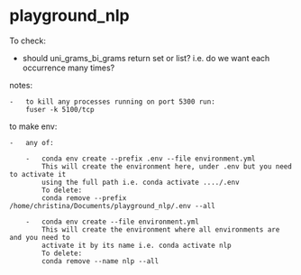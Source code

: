 # playground_nlp

To check:
 - should uni_grams_bi_grams return set or list? i.e. do we want each occurrence many times? 
 
notes:

    -   to kill any processes running on port 5300 run:
        fuser -k 5100/tcp


to make env:

    -   any of:

        -   conda env create --prefix .env --file environment.yml
            This will create the environment here, under .env but you need to activate it
            using the full path i.e. conda activate ..../.env
            To delete:
            conda remove --prefix /home/christina/Documents/playground_nlp/.env --all

        -   conda env create --file environment.yml
            This will create the environment where all environments are and you need to 
            activate it by its name i.e. conda activate nlp
            To delete:
            conda remove --name nlp --all
    
